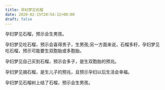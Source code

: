 ```yaml
---
title: 孕妇梦见石榴
date: 2020-02-15T20:54:12+08:00
draft: false
---
```


孕妇梦见石榴，预示会生男孩。

孕妇梦见吃石榴，预示会喜得贵子，生男孩;另一方面来说，石榴多籽，孕妇梦见吃石榴，预示可能要生双胞胎或多胞胎。

孕妇梦见自己买到石榴，预示会多子，是生双胞胎的预兆。

孕妇梦见摘石榴，是生儿子的预兆，且预示孕妇以后生活会幸福。

孕妇梦见石榴树上结了石榴，预示会生男孩。
